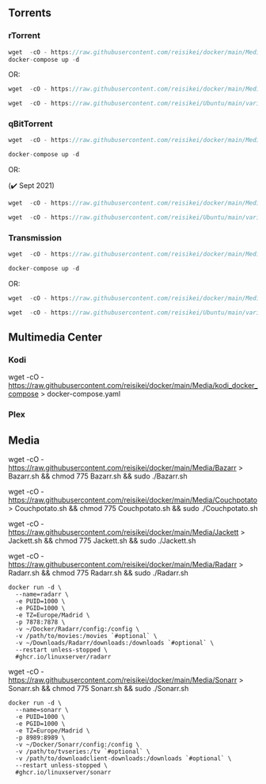 ## Torrents

### rTorrent

```javascript
wget  -cO - https://raw.githubusercontent.com/reisikei/docker/main/Media/rtorrent > rtorrent.sh && chmod 775 rtorrent.sh && sudo ./rtorrent.sh
docker-compose up -d
```

OR:

```javascript
wget  -cO - https://raw.githubusercontent.com/reisikei/docker/main/Media/rtorrent_docker_compose_w_environment > docker-compose.yaml

wget  -cO - https://raw.githubusercontent.com/reisikei/Ubuntu/main/variables.env?token=ANL2TWHRX5WRKS3O3ZYJVULBKDBEU > .env
```

### qBitTorrent 

```javascript
wget  -cO - https://raw.githubusercontent.com/reisikei/docker/main/Media/Qbittorrent_docker-compose.yaml > docker-compose.yaml

docker-compose up -d
```

OR:

(:heavy_check_mark: Sept 2021)

```javascript
wget  -cO - https://raw.githubusercontent.com/reisikei/docker/main/Media/Qbittorrent_docker-compose_wenvironment.yaml > docker-compose.yaml

wget  -cO - https://raw.githubusercontent.com/reisikei/Ubuntu/main/variables.env?token=ANL2TWHRX5WRKS3O3ZYJVULBKDBEU > .env
```

### Transmission

```javascript
wget  -cO - https://raw.githubusercontent.com/reisikei/docker/main/Media/Transmission_docker_compose > docker-compose.yaml

docker-compose up -d
```

OR:

```javascript
wget  -cO - https://raw.githubusercontent.com/reisikei/docker/main/Media/Transmission_docker_compose_w_environment > docker-compose.yaml

wget  -cO - https://raw.githubusercontent.com/reisikei/Ubuntu/main/variables.env?token=ANL2TWHRX5WRKS3O3ZYJVULBKDBEU > .env
```


## Multimedia Center

### Kodi
wget  -cO - https://raw.githubusercontent.com/reisikei/docker/main/Media/kodi_docker_compose > docker-compose.yaml

### Plex

## Media

wget  -cO - https://raw.githubusercontent.com/reisikei/docker/main/Media/Bazarr > Bazarr.sh && chmod 775 Bazarr.sh && sudo ./Bazarr.sh

wget  -cO - https://raw.githubusercontent.com/reisikei/docker/main/Media/Couchpotato > Couchpotato.sh && chmod 775 Couchpotato.sh && sudo ./Couchpotato.sh

wget  -cO - https://raw.githubusercontent.com/reisikei/docker/main/Media/Jackett > Jackett.sh && chmod 775 Jackett.sh && sudo ./Jackett.sh

wget  -cO - https://raw.githubusercontent.com/reisikei/docker/main/Media/Radarr > Radarr.sh && chmod 775 Radarr.sh && sudo ./Radarr.sh

```
docker run -d \
  --name=radarr \
  -e PUID=1000 \
  -e PGID=1000 \
  -e TZ=Europe/Madrid \
  -p 7878:7878 \
  -v ~/Docker/Radarr/config:/config \
  -v /path/to/movies:/movies `#optional` \
  -v ~/Downloads/Radarr/downloads:/downloads `#optional` \
  --restart unless-stopped \
  #ghcr.io/linuxserver/radarr
  ```

wget  -cO - https://raw.githubusercontent.com/reisikei/docker/main/Media/Sonarr > Sonarr.sh && chmod 775 Sonarr.sh && sudo ./Sonarr.sh

```
docker run -d \
  --name=sonarr \
  -e PUID=1000 \
  -e PGID=1000 \
  -e TZ=Europe/Madrid \
  -p 8989:8989 \
  -v ~/Docker/Sonarr/config:/config \
  -v /path/to/tvseries:/tv `#optional` \
  -v /path/to/downloadclient-downloads:/downloads `#optional` \
  --restart unless-stopped \
  #ghcr.io/linuxserver/sonarr
 ```
